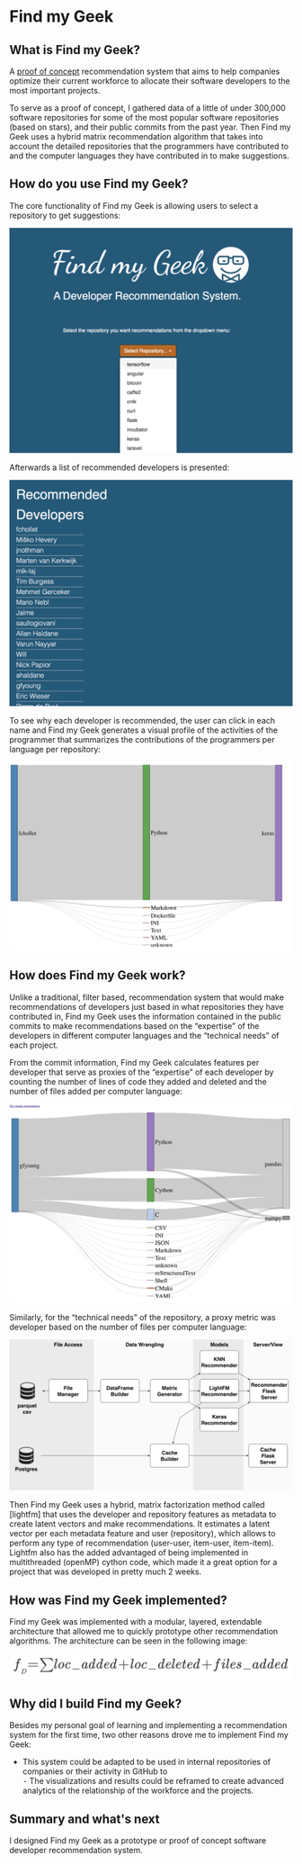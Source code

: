 # Find my Geek
## What is Find my Geek?
A [proof of concept][1] recommendation system that aims to help companies optimize their current workforce to allocate their software developers to the most important projects.

To serve as a proof of concept, I gathered data of a little of under 300,000 software repositories for some of the most popular software repositories (based on stars), and their public commits from the past year. Then Find my Geek uses a hybrid matrix recommendation algorithm that takes into account the detailed repositories that the programmers have contributed to and the computer languages they have contributed in to make suggestions.

## How do you use Find my Geek?
The core functionality of Find my Geek is allowing users to select a repository to get suggestions:

![fmg1](fmg1.png)

Afterwards a list of recommended developers is presented:

![fmg1](fmg2.png)

To see why each developer is recommended, the user can click in each name and Find my Geek generates a visual profile of the activities of the programmer that summarizes the contributions of the programmers per language per repository:

![fmg1](fmg3.png)

## How does Find my Geek work?
Unlike a traditional, filter based, recommendation system that would make recommendations of developers just based in what repositories they have contributed in, Find my Geek uses the information contained in the public commits to make recommendations based on the “expertise” of the developers in different computer languages and the “technical needs” of each project.

From the commit information, Find my Geek calculates features per developer that serve as proxies of the “expertise” of each developer by counting the number of lines of code they added and deleted and the number of files added per computer language:

![fmg1](fmg4.png)

Similarly, for the “technical needs” of the repository, a proxy metric was developer based on the number of files per computer language:

![fmg1](fmg5.png)

Then Find my Geek uses a hybrid, matrix factorization method called [lightfm] that uses the developer and repository features as metadata to create latent vectors and make recommendations. It estimates a latent vector per each metadata feature and user (repository), which allows to perform any type of recommendation (user-user, item-user, item-item). Lightfm also has the added advantaged of being implemented in multithreaded (openMP) cython code, which made it a great option for a project that was developed in pretty much 2 weeks.


## How was Find my Geek implemented?

Find my Geek was implemented with a modular, layered, extendable architecture that allowed me to quickly prototype other recommendation algorithms. The architecture can be seen in the following image:

![fmg1](fmg6.png)

## Why did I build Find my Geek?
Besides my personal goal of learning and implementing a recommendation system for the first time, two other reasons drove me to implement Find my Geek:
- This system could be adapted to be used in internal repositories of companies or their activity in GitHub to  
	⁃ The visualizations and results could be reframed  to create advanced analytics of the relationship of the workforce and the projects.



## Summary and what's next
I designed Find my Geek as a prototype or proof of concept software developer recommendation system.       

[1]:	http://dantegd.com/insight
